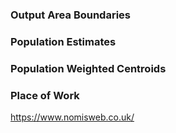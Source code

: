 ### Output Area Boundaries

### Population Estimates

### Population Weighted Centroids

### Place of Work

https://www.nomisweb.co.uk/


